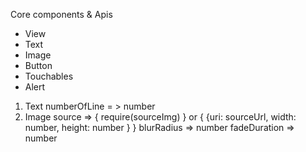 Core components & Apis
- View
- Text
- Image
- Button
- Touchables
- Alert

1. Text
   numberOfLine = > number
2. Image
   source => { require(sourceImg) } or { {uri: sourceUrl, width: number, height: number } }
   blurRadius => number
   fadeDuration => number